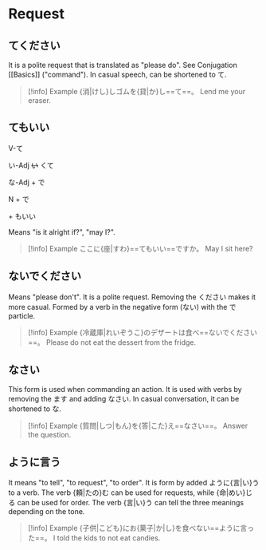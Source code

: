 # Request

## てください

It is a polite request that is translated as "please do". See Conjugation [[Basics]] ("command").
In casual speech, can be shortened to て.

> [!info] Example
> {消|けし}しゴムを{貸|か}し==て==。
> Lend me your eraser.

## てもいい

<div class="usage">
<div class="left">
	<p><span class="box">V-て</span></p>
	<p><span class="box">い-Adj <strike>い</strike> くて</span></p>
	<p><span class="box">な-Adj + で</span></p>
	<p><span class="box">N + で</span></p>
</div>
	<p class="right">+ もいい</p>
</div>

Means "is it alright if?", "may I?".

> [!info] Example
> ここに{座|すわ}==てもいい==ですか。
> May I sit here?

## ないでください

Means "please don't". It is a polite request. Removing the ください makes it more casual.
Formed by a verb in the negative form (ない) with the で particle.

> [!info] Example
> {冷蔵庫|れいぞうこ}のデザートは食べ==ないでください==。
> Please do not eat the dessert from the fridge.

## なさい

This form is used when commanding an action.
It is used with verbs by removing the ます and adding なさい. In casual conversation, it can be shortened to な.

> [!info] Example
> {質問|しつ|もん}を{答|こた}え==なさい==。
> Answer the question.

## ように言う

It means "to tell", "to request", "to order".
It is form by added ように{言|い}う to a verb. The verb {頼|たの}む can be used for requests, while {命|めい}じる can be used for order. The verb {言|い}う can tell the three meanings depending on the tone.

> [!info] Example
> {子供|こども}にお{菓子|か|し}を食べない==ように言った==。
> I told the kids to not eat candies.
